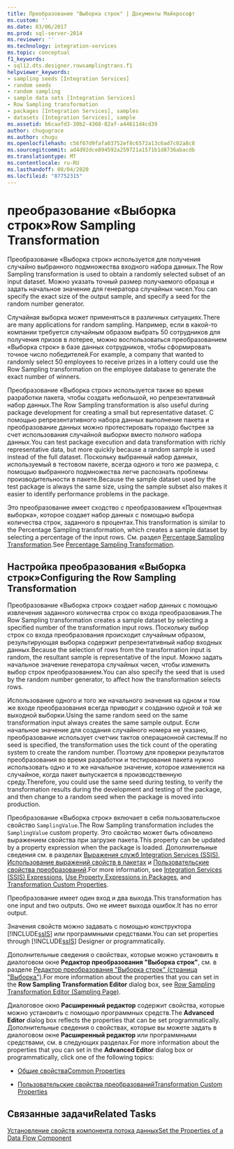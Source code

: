```yaml
---
title: Преобразование "Выборка строк" | Документы Майкрософт
ms.custom: ''
ms.date: 03/06/2017
ms.prod: sql-server-2014
ms.reviewer: ''
ms.technology: integration-services
ms.topic: conceptual
f1_keywords:
- sql12.dts.designer.rowsamplingtrans.f1
helpviewer_keywords:
- sampling seeds [Integration Services]
- random seeds
- random sampling
- sample data sets [Integration Services]
- Row Sampling transformation
- packages [Integration Services], samples
- datasets [Integration Services], sample
ms.assetid: b6caafd3-30b2-4368-82af-a44611d4cd39
author: chugugrace
ms.author: chugu
ms.openlocfilehash: c56f07d9fafa03752ef8c6572a13c6ad7c02a8c8
ms.sourcegitcommit: ad4d92dce894592a259721a1571b1d8736abacdb
ms.translationtype: MT
ms.contentlocale: ru-RU
ms.lasthandoff: 08/04/2020
ms.locfileid: "87752315"
---
```

# <a name="row-sampling-transformation"></a><span data-ttu-id="c7e29-102">преобразование «Выборка строк»</span><span class="sxs-lookup"><span data-stu-id="c7e29-102">Row Sampling Transformation</span></span>
  <span data-ttu-id="c7e29-103">Преобразование «Выборка строк» используется для получения случайно выбранного подмножества входного набора данных.</span><span class="sxs-lookup"><span data-stu-id="c7e29-103">The Row Sampling transformation is used to obtain a randomly selected subset of an input dataset.</span></span> <span data-ttu-id="c7e29-104">Можно указать точный размер получаемого образца и задать начальное значение для генератора случайных чисел.</span><span class="sxs-lookup"><span data-stu-id="c7e29-104">You can specify the exact size of the output sample, and specify a seed for the random number generator.</span></span>  
  
 <span data-ttu-id="c7e29-105">Случайная выборка может применяться в различных ситуациях.</span><span class="sxs-lookup"><span data-stu-id="c7e29-105">There are many applications for random sampling.</span></span> <span data-ttu-id="c7e29-106">Например, если в какой-то компании требуется случайным образом выбрать 50 сотрудников для получения призов в лотерее, можно воспользоваться преобразованием «Выборка строк» в базе данных сотрудников, чтобы сформировать точное число победителей.</span><span class="sxs-lookup"><span data-stu-id="c7e29-106">For example, a company that wanted to randomly select 50 employees to receive prizes in a lottery could use the Row Sampling transformation on the employee database to generate the exact number of winners.</span></span>  
  
 <span data-ttu-id="c7e29-107">Преобразование «Выборка строк» используется также во время разработки пакета, чтобы создать небольшой, но репрезентативный набор данных.</span><span class="sxs-lookup"><span data-stu-id="c7e29-107">The Row Sampling transformation is also useful during package development for creating a small but representative dataset.</span></span> <span data-ttu-id="c7e29-108">С помощью репрезентативного набора данных выполнение пакета и преобразование данных можно протестировать гораздо быстрее за счет использования случайной выборки вместо полного набора данных.</span><span class="sxs-lookup"><span data-stu-id="c7e29-108">You can test package execution and data transformation with richly representative data, but more quickly because a random sample is used instead of the full dataset.</span></span> <span data-ttu-id="c7e29-109">Поскольку выбранный набор данных, используемый в тестовом пакете, всегда одного и того же размера, с помощью выбранного подмножества легче распознать проблемы производительности в пакете.</span><span class="sxs-lookup"><span data-stu-id="c7e29-109">Because the sample dataset used by the test package is always the same size, using the sample subset also makes it easier to identify performance problems in the package.</span></span>  
  
 <span data-ttu-id="c7e29-110">Это преобразование имеет сходство с преобразованием «Процентная выборка», которое создает набор данных с помощью выбора количества строк, заданного в процентах.</span><span class="sxs-lookup"><span data-stu-id="c7e29-110">This transformation is similar to the Percentage Sampling transformation, which creates a sample dataset by selecting a percentage of the input rows.</span></span> <span data-ttu-id="c7e29-111">См. раздел [Percentage Sampling Transformation](percentage-sampling-transformation.md).</span><span class="sxs-lookup"><span data-stu-id="c7e29-111">See [Percentage Sampling Transformation](percentage-sampling-transformation.md).</span></span>  
  
## <a name="configuring-the-row-sampling-transformation"></a><span data-ttu-id="c7e29-112">Настройка преобразования «Выборка строк»</span><span class="sxs-lookup"><span data-stu-id="c7e29-112">Configuring the Row Sampling Transformation</span></span>  
 <span data-ttu-id="c7e29-113">Преобразование «Выборка строк» создает набор данных с помощью извлечения заданного количества строк со входа преобразования.</span><span class="sxs-lookup"><span data-stu-id="c7e29-113">The Row Sampling transformation creates a sample dataset by selecting a specified number of the transformation input rows.</span></span> <span data-ttu-id="c7e29-114">Поскольку выбор строк со входа преобразования происходит случайным образом, результирующая выборка содержит репрезентативный набор входных данных.</span><span class="sxs-lookup"><span data-stu-id="c7e29-114">Because the selection of rows from the transformation input is random, the resultant sample is representative of the input.</span></span> <span data-ttu-id="c7e29-115">Можно задать начальное значение генератора случайных чисел, чтобы изменить выбор строк преобразованием.</span><span class="sxs-lookup"><span data-stu-id="c7e29-115">You can also specify the seed that is used by the random number generator, to affect how the transformation selects rows.</span></span>  
  
 <span data-ttu-id="c7e29-116">Использование одного и того же начального значения на одном и том же входе преобразования всегда приводит к созданию одной и той же выходной выборки.</span><span class="sxs-lookup"><span data-stu-id="c7e29-116">Using the same random seed on the same transformation input always creates the same sample output.</span></span> <span data-ttu-id="c7e29-117">Если начальное значение для создания случайного номера не указано, преобразование использует счетчик тактов операционной системы.</span><span class="sxs-lookup"><span data-stu-id="c7e29-117">If no seed is specified, the transformation uses the tick count of the operating system to create the random number.</span></span> <span data-ttu-id="c7e29-118">Поэтому для проверки результатов преобразования во время разработки и тестирования пакета нужно использовать одно и то же начальное значение, которое изменяется на случайное, когда пакет выпускается в производственную среду.</span><span class="sxs-lookup"><span data-stu-id="c7e29-118">Therefore, you could use the same seed during testing, to verify the transformation results during the development and testing of the package, and then change to a random seed when the package is moved into production.</span></span>  
  
 <span data-ttu-id="c7e29-119">Преобразование «Выборка строк» включает в себя пользовательское свойство `SamplingValue`.</span><span class="sxs-lookup"><span data-stu-id="c7e29-119">The Row Sampling transformation includes the `SamplingValue` custom property.</span></span> <span data-ttu-id="c7e29-120">Это свойство может быть обновлено выражением свойства при загрузке пакета.</span><span class="sxs-lookup"><span data-stu-id="c7e29-120">This property can be updated by a property expression when the package is loaded.</span></span> <span data-ttu-id="c7e29-121">Дополнительные сведения см. в разделах [Выражения служб Integration Services (SSIS)](../../expressions/integration-services-ssis-expressions.md), [Использование выражений свойств в пакетах](../../expressions/use-property-expressions-in-packages.md) и [Пользовательские свойства преобразований](transformation-custom-properties.md).</span><span class="sxs-lookup"><span data-stu-id="c7e29-121">For more information, see [Integration Services &#40;SSIS&#41; Expressions](../../expressions/integration-services-ssis-expressions.md), [Use Property Expressions in Packages](../../expressions/use-property-expressions-in-packages.md), and [Transformation Custom Properties](transformation-custom-properties.md).</span></span>  
  
 <span data-ttu-id="c7e29-122">Преобразование имеет один вход и два выхода.</span><span class="sxs-lookup"><span data-stu-id="c7e29-122">This transformation has one input and two outputs.</span></span> <span data-ttu-id="c7e29-123">Оно не имеет выхода ошибок.</span><span class="sxs-lookup"><span data-stu-id="c7e29-123">It has no error output.</span></span>  
  
 <span data-ttu-id="c7e29-124">Значения свойств можно задавать с помощью конструктора [!INCLUDE[ssIS](../../../includes/ssis-md.md)] или программными средствами.</span><span class="sxs-lookup"><span data-stu-id="c7e29-124">You can set properties through [!INCLUDE[ssIS](../../../includes/ssis-md.md)] Designer or programmatically.</span></span>  
  
 <span data-ttu-id="c7e29-125">Дополнительные сведения о свойствах, которые можно установить в диалоговом окне **Редактор преобразования "Выборка строк"**, см. в разделе [Редактор преобразования "Выборка строк" (страница "Выборка")](../../row-sampling-transformation-editor-sampling-page.md).</span><span class="sxs-lookup"><span data-stu-id="c7e29-125">For more information about the properties that you can set in the **Row Sampling Transformation Editor** dialog box, see [Row Sampling Transformation Editor &#40;Sampling Page&#41;](../../row-sampling-transformation-editor-sampling-page.md).</span></span>  
  
 <span data-ttu-id="c7e29-126">Диалоговое окно **Расширенный редактор** содержит свойства, которые можно установить с помощью программных средств.</span><span class="sxs-lookup"><span data-stu-id="c7e29-126">The **Advanced Editor** dialog box reflects the properties that can be set programmatically.</span></span> <span data-ttu-id="c7e29-127">Дополнительные сведения о свойствах, которые вы можете задать в диалоговом окне **Расширенный редактор** или программными средствами, см. в следующих разделах.</span><span class="sxs-lookup"><span data-stu-id="c7e29-127">For more information about the properties that you can set in the **Advanced Editor** dialog box or programmatically, click one of the following topics:</span></span>  
  
-   [<span data-ttu-id="c7e29-128">Общие свойства</span><span class="sxs-lookup"><span data-stu-id="c7e29-128">Common Properties</span></span>](../../common-properties.md)  
  
-   [<span data-ttu-id="c7e29-129">Пользовательские свойства преобразований</span><span class="sxs-lookup"><span data-stu-id="c7e29-129">Transformation Custom Properties</span></span>](transformation-custom-properties.md)  
  
## <a name="related-tasks"></a><span data-ttu-id="c7e29-130">Связанные задачи</span><span class="sxs-lookup"><span data-stu-id="c7e29-130">Related Tasks</span></span>  
 [<span data-ttu-id="c7e29-131">Установление свойств компонента потока данных</span><span class="sxs-lookup"><span data-stu-id="c7e29-131">Set the Properties of a Data Flow Component</span></span>](../set-the-properties-of-a-data-flow-component.md)  
  
  
